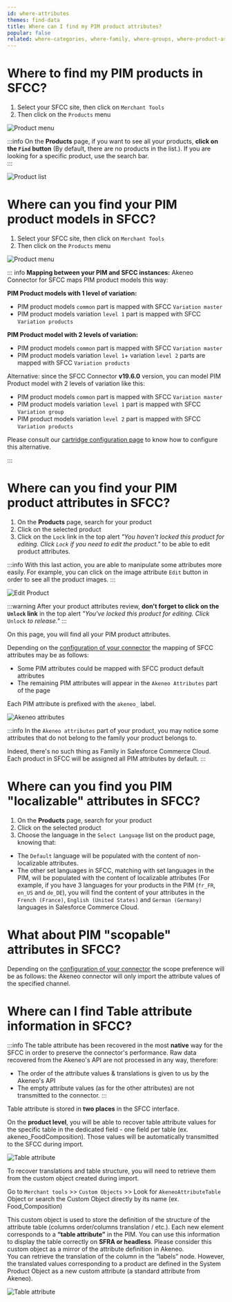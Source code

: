 ```yaml
---
id: where-attributes
themes: find-data
title: Where can I find my PIM product attributes?
popular: false
related: where-categories, where-family, where-groups, where-product-association, where-reference-entities
---
```


# Where to find my PIM products in SFCC?

1. Select your SFCC site, then click on `Merchant Tools`
2. Then click on the `Products` menu

![Product menu](../img/sfcc-where-products.png)

:::info
On the **Products** page, if you want to see all your products, **click on the `Find` button** (By default, there are no products in the list.).
If you are looking for a specific product, use the search bar.  
:::

![Product list](../img/sfcc-where-products-list.png)

# Where can you find your PIM product models in SFCC?

1. Select your SFCC site, then click on `Merchant Tools`
2. Then click on the `Products` menu

![Product menu](../img/sfcc-where-products.png)

::: info
**Mapping between your PIM and SFCC instances:**
Akeneo Connector for SFCC maps PIM product models this way:

**PIM Product models with 1 level of variation:**
- PIM product models `common` part is mapped with SFCC `Variation master`
- PIM product models variation `level 1` part is mapped with SFCC `Variation products`

**PIM Product model with 2 levels of variation:**
- PIM product models `common` part is mapped with SFCC `Variation master`
- PIM product models variation `level 1`+ variation `level 2` parts are mapped with SFCC `Variation products`

Alternative: since the SFCC Connector **v19.6.0** version, you can model PIM Product model with 2 levels of variation like this:
- PIM product models `common` part is mapped with SFCC `Variation master`
- PIM product models variation `level 1` part is mapped with SFCC `Variation group`
- PIM product models variation `level 2` part is mapped with SFCC `Variation products`

Please consult our [cartridge configuration page](06-mapping-configuration.html) to know how to configure this alternative.

:::

# Where can you find your PIM product attributes in SFCC?

1. On the **Products** page, search for your product
2. Click on the selected product
3. Click on the `Lock` link in the top alert *"You haven't locked this product for editing. Click `Lock` if you need to edit the product."* to be able to edit product attributes.

:::info
With this last action, you are able to manipulate some attributes more easily. For example, you can click on the image attribute `Edit` button in order to see all the product images.
:::

![Edit Product](../img/sfcc-where-edit-product.png)

:::warning
After your product attributes review, **don't forget to click on the `Unlock` link** in the top alert *"You've locked this product for editing. Click* `Unlock` *to release."*
:::

On this page, you will find all your PIM product attributes.

Depending on the [configuration of your connector](06-mapping-configuration.html) the mapping of SFCC attributes may be as follows:
- Some PIM attributes could be mapped with SFCC product default attributes
- The remaining PIM attributes will appear in the `Akeneo Attributes` part of the page

Each PIM attribute is prefixed with the ``akeneo_`` label.

![Akeneo attributes](../img/sfcc-akeneo-attributes.png)

:::info
In the `Akeneo attributes` part of your product, you may notice some attributes that do not belong to the family your product belongs to.

Indeed, there's no such thing as Family in Salesforce Commerce Cloud. Each product in SFCC will be assigned all PIM attributes by default.
:::

# Where can you find you PIM "localizable" attributes in SFCC?

1. On the **Products** page, search for your product
2. Click on the selected product
3. Choose the language in the `Select Language` list on the product page, knowing that:
- The `Default` language will be populated with the content of non-localizable attributes.
- The other set languages in SFCC, matching with set languages in the PIM, will be populated with the content of localizable attributes (For example, if you have 3 languages for your products in the PIM (`fr_FR`, `en_US` and `de_DE`), you will find the content of your attributes in the `French (France)`, `English (United States)` and `German (Germany)` languages in Salesforce Commerce Cloud.

# What about PIM "scopable" attributes in SFCC?

Depending on the [configuration of your connector](03-products-filter-configuration.html) the scope preference will be as follows: the Akeneo connector will only import the attribute values of the specified channel.

# Where can I find Table attribute information in SFCC?

:::info
The table attribute has been recovered in the most **native** way for the SFCC in order to preserve the connector's performance.
Raw data recovered from the Akeneo's API are not processed in any way, therefore:
- The order of the attribute values & translations is given to us by the Akeneo's API
- The empty attribute values (as for the other attributes) are not transmitted to the connector.
:::

Table attribute is stored in **two places** in the SFCC interface.

On the **product level**, you will be able to recover table attribute values for the specific table in the dedicated field - one field per table (ex. akeneo_FoodComposition).
Those values will be automatically transmitted to the SFCC during import.

![Table attribute](../img/Table-attribute1.png)

To recover translations and table structure, you will need to retrieve them from the custom object created during import.

Go to `Merchant tools` >> `Custom Objects` >> Look for `AkeneoAttributeTable` Object or search the Custom Object directly by its name (ex. Food_Composition)

This custom object is used to store the definition of the structure of the attribute table (columns order/columns translation / etc.). Each new element corresponds to a **“table attribute”** in the PIM. You can use this information to display the table correctly on **SFRA or headless**. Please consider this custom object as a mirror of the attribute definition in Akeneo.        
You can retrieve the translation of the column in the “labels” node. However, the translated values corresponding to a product are defined in the System Product Object as a new custom attribute (a standard attribute from Akeneo).

![Table attribute](../img/Table-attribute2.png)
